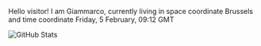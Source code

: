 Hello visitor! I am Giammarco, currently living in space coordinate Brussels and time coordinate Friday, 5 February, 09:12 GMT

![GitHub Stats](https://github-readme-stats.vercel.app/api?username=grcasanova)
